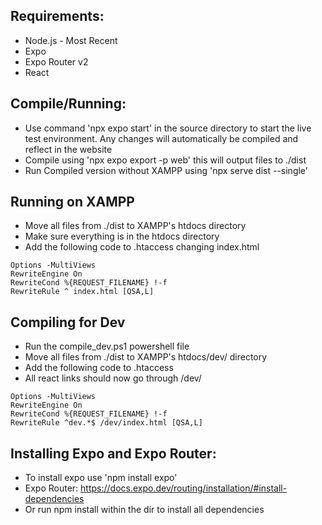  ## Requirements:

 - Node.js - Most Recent
 - Expo
 - Expo Router v2
 - React

 ## Compile/Running:
 - Use command 'npx expo start' in the source directory to start the live test environment. Any changes will automatically be compiled and reflect in the website
 - Compile using 'npx expo export -p web' this will output files to ./dist
 - Run Compiled version without XAMPP using 'npx serve dist --single'

 ## Running on XAMPP
 - Move all files from ./dist to XAMPP's htdocs directory
 - Make sure everything is in the htdocs directory
 - Add the following code to .htaccess changing index.html
```
Options -MultiViews
RewriteEngine On
RewriteCond %{REQUEST_FILENAME} !-f
RewriteRule ^ index.html [QSA,L]
```

## Compiling for Dev
 - Run the compile_dev.ps1 powershell file
 - Move all files from ./dist to XAMPP's htdocs/dev/ directory
 - Add the following code to .htaccess
 - All react links should now go through /dev/

```
Options -MultiViews
RewriteEngine On
RewriteCond %{REQUEST_FILENAME} !-f
RewriteRule ^dev.*$ /dev/index.html [QSA,L]
```

 ## Installing Expo and Expo Router:
 - To install expo use 'npm install expo'
 - Expo Router: https://docs.expo.dev/routing/installation/#install-dependencies
 - Or run npm install within the dir to install all dependencies